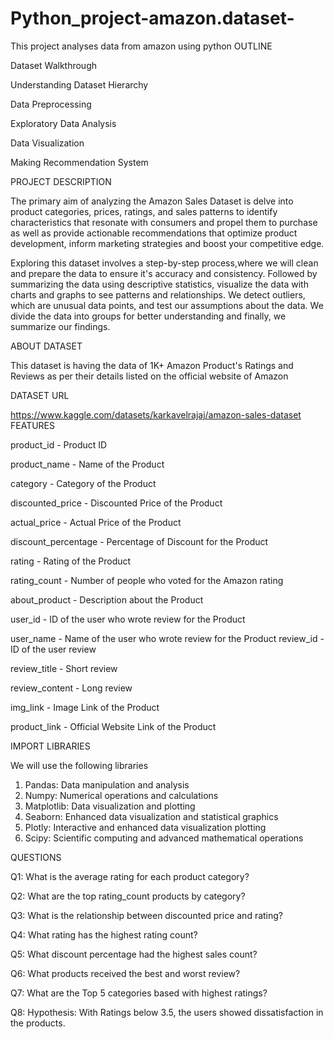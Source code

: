 # Python_project-amazon.dataset-
This project analyses data from amazon using python
OUTLINE

Dataset Walkthrough

Understanding Dataset Hierarchy

Data Preprocessing

Exploratory Data Analysis

Data Visualization

Making Recommendation System


PROJECT DESCRIPTION

The primary aim of analyzing the Amazon Sales Dataset is delve into product categories, prices, ratings, and sales patterns to identify characteristics that resonate with consumers and propel them to purchase as well as provide actionable recommendations that optimize product development, inform marketing strategies and boost your competitive edge.

Exploring this dataset involves a step-by-step process,where we will clean and prepare the data to ensure it's accuracy and consistency. Followed by summarizing the data using descriptive statistics, visualize the data with charts and graphs to see patterns and relationships. We detect outliers, which are unusual data points, and test our assumptions about the data. We divide the data into groups for better understanding and finally, we summarize our findings.


ABOUT DATASET

This dataset is having the data of 1K+ Amazon Product's Ratings and Reviews as per their details listed on the official website of Amazon

DATASET URL

https://www.kaggle.com/datasets/karkavelrajaj/amazon-sales-dataset
FEATURES

product_id - Product ID

product_name - Name of the Product

category - Category of the Product

discounted_price - Discounted Price of the Product

actual_price - Actual Price of the Product

discount_percentage - Percentage of Discount for the Product

rating - Rating of the Product

rating_count - Number of people who voted for the Amazon rating

about_product - Description about the Product

user_id - ID of the user who wrote review for the Product

user_name - Name of the user who wrote review for the Product
review_id - ID of the user review

review_title - Short review

review_content - Long review

img_link - Image Link of the Product

product_link - Official Website Link of the Product

IMPORT LIBRARIES

We will use the following libraries
1. Pandas: Data manipulation and analysis
2. Numpy: Numerical operations and calculations
3. Matplotlib: Data visualization and plotting
4. Seaborn: Enhanced data visualization and statistical graphics
5. Plotly: Interactive and enhanced data visualization plotting
6. Scipy: Scientific computing and advanced mathematical operations

QUESTIONS

Q1: What is the average rating for each product category?

Q2: What are the top rating_count products by category?

Q3: What is the relationship between discounted price and rating?

Q4: What rating has the highest rating count?

Q5: What discount percentage had the highest sales count?

Q6: What products received the best and worst review?

Q7: What are the Top 5 categories based with highest ratings?

Q8: Hypothesis: With Ratings below 3.5, the users showed dissatisfaction in the products.